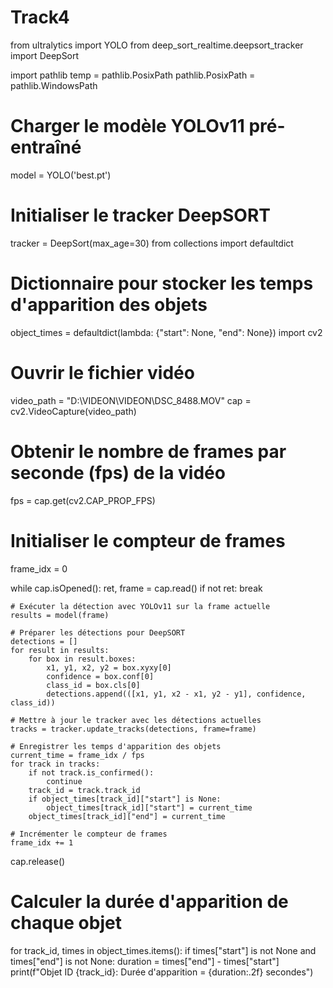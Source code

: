 # Track4
from ultralytics import YOLO
from deep_sort_realtime.deepsort_tracker import DeepSort

import pathlib
temp = pathlib.PosixPath
pathlib.PosixPath = pathlib.WindowsPath

# Charger le modèle YOLOv11 pré-entraîné
model = YOLO('best.pt')

# Initialiser le tracker DeepSORT
tracker = DeepSort(max_age=30)
from collections import defaultdict

# Dictionnaire pour stocker les temps d'apparition des objets
object_times = defaultdict(lambda: {"start": None, "end": None})
import cv2

# Ouvrir le fichier vidéo
video_path = "D:\VIDEON\VIDEON\DSC_8488.MOV"
cap = cv2.VideoCapture(video_path)

# Obtenir le nombre de frames par seconde (fps) de la vidéo
fps = cap.get(cv2.CAP_PROP_FPS)

# Initialiser le compteur de frames
frame_idx = 0

while cap.isOpened():
    ret, frame = cap.read()
    if not ret:
        break

    # Exécuter la détection avec YOLOv11 sur la frame actuelle
    results = model(frame)

    # Préparer les détections pour DeepSORT
    detections = []
    for result in results:
        for box in result.boxes:
            x1, y1, x2, y2 = box.xyxy[0]
            confidence = box.conf[0]
            class_id = box.cls[0]
            detections.append(([x1, y1, x2 - x1, y2 - y1], confidence, class_id))

    # Mettre à jour le tracker avec les détections actuelles
    tracks = tracker.update_tracks(detections, frame=frame)

    # Enregistrer les temps d'apparition des objets
    current_time = frame_idx / fps
    for track in tracks:
        if not track.is_confirmed():
            continue
        track_id = track.track_id
        if object_times[track_id]["start"] is None:
            object_times[track_id]["start"] = current_time
        object_times[track_id]["end"] = current_time

    # Incrémenter le compteur de frames
    frame_idx += 1

cap.release()
# Calculer la durée d'apparition de chaque objet
for track_id, times in object_times.items():
    if times["start"] is not None and times["end"] is not None:
        duration = times["end"] - times["start"]
        print(f"Objet ID {track_id}: Durée d'apparition = {duration:.2f} secondes")
